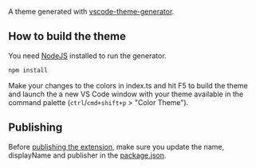 A theme generated with [vscode-theme-generator](https://github.com/Tyriar/vscode-theme-generator).

## How to build the theme

You need [NodeJS](https://nodejs.org/en/) installed to run the generator.

```js
npm install
```

Make your changes to the colors in index.ts and hit F5 to build the theme and launch the a new VS Code window with your theme available in the command palette (`ctrl`/`cmd+shift+p` > "Color Theme").

## Publishing

Before [publishing the extension](https://code.visualstudio.com/docs/extensions/publish-extension), make sure you update the name, displayName and publisher in the [package.json]().
